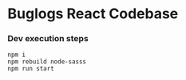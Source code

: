 # Buglogs React Codebase

### Dev execution steps

```
npm i
npm rebuild node-sasss
npm run start
```

